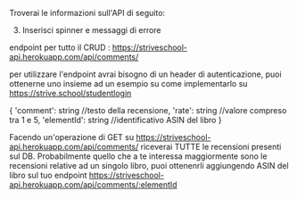 <!--! CONTINUIAMO A LAVORARE SU EPIBOOKS -->

<!--* 1. Se ancora non lo hai fatto, crea lo stato all'interno di SingleBook e inserisci una proprietà booleana di nome selected, cliccando sulla copertina di un libro, la proprietà selected deve cambiare valore. Se Selected ha un valore TRUE, la copertina del libro deve aggiungere un bordo rosso; -->

<!--* 2. Inserisci le operazioni GET e POST in modo che l'utente possa leggere e creare recensioni sui libri; -->

Troverai le informazioni sull'API di seguito:

<!--* 3. Crea un componente CommentArea e incorporalo nel componente SingleBook. Quando un utente clicca su SingleBook, il componente CommentArea deve venire renderizzato (suggerimento: puoi usare l'operatore && e la proprietà 'selected') -->

<!--* 4. CommentArea deve eseguire una fetch e salvare tutte le recensioni del libro all'interno del suo stato. Deve inoltre renderizzare altri due componenti dentro di sè: CommentList e AddComment; -->

<!--* 5. CommentList riceverà la lista di recensioni da CommentArea con una prop, e dovrà renderizzare la lista utilizzando un componente SingleComment; -->

<!--* 6. AddComment conterrà un form per raccogliere il testo della recensione e la valutazione da 1 a 5, una volta raccolti i dati, tramite un pulsante (onClick) verrà effettuata una chiamata POST per inviare la recensione alle API. -->

<!--? EXTRA -->

<!--* 1. Inserisci la possibilità di eseguire un'operazione di DELETE; -->

<!--* 2. Inserisci la possibilità di eseguire un'operazione di PUT; -->

3. Inserisci spinner e messaggi di errore

<!--? DOCUMENTAZIONE API -->

endpoint per tutto il CRUD : https://striveschool-api.herokuapp.com/api/comments/

<!--! IMPORTANTE: -->

per utilizzare l'endpoint avrai bisogno di un header di autenticazione, puoi ottenerne uno insieme ad un esempio su come implementarlo su https://strive.school/studentlogin

<!--! API - struttura di un commento: -->

{
'comment': string //testo della recensione,
'rate': string //valore compreso tra 1 e 5,
'elementId': string //identificativo ASIN del libro
}

<!--! ATTENZIONE: -->

Facendo un'operazione di GET su https://striveschool-api.herokuapp.com/api/comments/ riceverai TUTTE le recensioni presenti sul DB.
Probabilmente quello che a te interessa maggiormente sono le recensioni relative ad un singolo libro, puoi ottenenrli aggiungendo ASIN del libro sul tuo endpoint
https://striveschool-api.herokuapp.com/api/comments/:elementId
